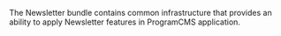 The Newsletter bundle contains common infrastructure that provides an ability to apply Newsletter features in ProgramCMS application.